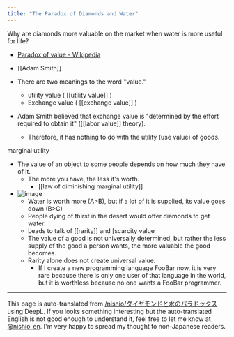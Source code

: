 ```yaml
---
title: "The Paradox of Diamonds and Water"
---
```


Why are diamonds more valuable on the market when water is more useful for life?
- [Paradox of value - Wikipedia](https://en.wikipedia.org/wiki/Paradox_of_value)

- [[Adam Smith]]
- There are two meanings to the word "value."
    - utility value ( [[utility value]] )
    - Exchange value ( [[exchange value]] )
- Adam Smith believed that exchange value is "determined by the effort required to obtain it" ([[labor value]] theory).
    - Therefore, it has nothing to do with the utility (use value) of goods.

marginal utility
- The value of an object to some people depends on how much they have of it.
    - The more you have, the less it's worth.
        - [[law of diminishing marginal utility]]
- ![image](https://gyazo.com/cc725e1e3d63a12e7bc0db0f823ff1d3/thumb/1000)
    - Water is worth more (A>B), but if a lot of it is supplied, its value goes down (B>C)
    - People dying of thirst in the desert would offer diamonds to get water.
    - Leads to talk of [[rarity]] and [scarcity value
    - The value of a good is not universally determined, but rather the less supply of the good a person wants, the more valuable the good becomes.
    - Rarity alone does not create universal value.
        - If I create a new programming language FooBar now, it is very rare because there is only one user of that language in the world, but it is worthless because no one wants a FooBar programmer.

---
This page is auto-translated from [/nishio/ダイヤモンドと水のパラドックス](https://scrapbox.io/nishio/ダイヤモンドと水のパラドックス) using DeepL. If you looks something interesting but the auto-translated English is not good enough to understand it, feel free to let me know at [@nishio_en](https://twitter.com/nishio_en). I'm very happy to spread my thought to non-Japanese readers.